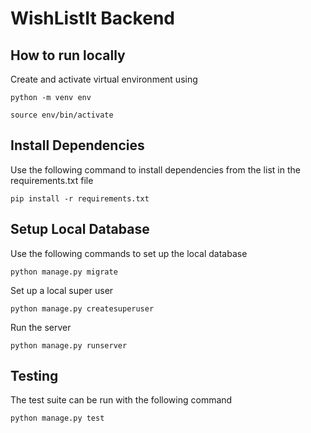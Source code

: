 # WishListIt Backend

## How to run locally

Create and activate virtual environment using

`python -m venv env`

`source env/bin/activate`

## Install Dependencies

Use the following command to install dependencies from the list in the requirements.txt file

`pip install -r requirements.txt`

## Setup Local Database

Use the following commands to set up the local database

`python manage.py migrate`

Set up a local super user

`python manage.py createsuperuser`

Run the server

`python manage.py runserver`

## Testing

The test suite can be run with the following command

`python manage.py test`

